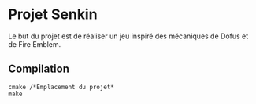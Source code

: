 # Projet Senkin

Le but du projet est de réaliser un jeu inspiré des mécaniques de Dofus et de Fire Emblem.

## Compilation

```
cmake /*Emplacement du projet*
make
```